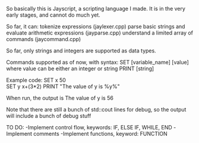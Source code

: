 So basically this is Jayscript, a scripting language I made.
It is in the very early stages, and cannot do much yet.

So far, it can: 
tokenize expressions (jaylexer.cpp)
parse basic strings and evaluate arithmetic expressions (jayparse.cpp)
understand a limited array of commands (jaycommand.cpp)

So far, only strings and integers are supported as data types.

Commands supported as of now, with syntax:
SET [variable_name] [value] where value can be either an integer or string
PRINT [string]

Example code:
SET x 50         
SET y x+(3*2)
PRINT "The value of y is %y%"

When run, the output is 
The value of y is 56

Note that there are still a bunch of std::cout lines for debug, 
so the output will include a bunch of debug stuff


TO DO:
-Implement control flow, keywords: IF, ELSE IF, WHILE, END
-Implement comments
-Implement functions, keyword: FUNCTION